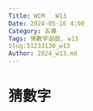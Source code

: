 ```yaml
---
Title: WCM   W13
Date: 2024-05-16 4:00
Category: 五專
Tags: 猜數字遊戲, w13
Slug:51233130_w13
Author: 2024_w13.md
---
```



 # 猜數字

<script src="https://gist.github.com/51233130/70cf93f1b96597ccf11b608e84feaf30.js"></script>

 